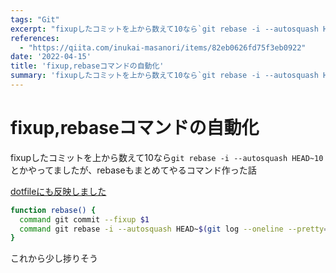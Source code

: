 ```yaml
---
tags: "Git"
excerpt: "fixupしたコミットを上から数えて10なら`git rebase -i --autosquash HEAD~10`とかやってましたが、rebaseもまとめてやるコマンド作った話"
references:
  - "https://qiita.com/inukai-masanori/items/82eb0626fd75f3eb0922"
date: '2022-04-15'
title: 'fixup,rebaseコマンドの自動化'
summary: 'fixupしたコミットを上から数えて10なら`git rebase -i --autosquash HEAD~10`とかやってましたが、rebaseもまとめてやるコマンド作った話。これから少し捗りそう'
---
```


# fixup,rebaseコマンドの自動化

fixupしたコミットを上から数えて10なら`git rebase -i --autosquash HEAD~10`とかやってましたが、rebaseもまとめてやるコマンド作った話

[dotfileにも反映しました](https://github.com/umihico/dotfiles/commit/e27a66dedef5ef18c4c2f884cc620b7ccd38d9c4#diff-b122e030b0d26beb6d1e8c64d5e30d9c9082d0c6809d52e03336f48a423edd70R31-R35)

```bash
function rebase() {
  command git commit --fixup $1
  command git rebase -i --autosquash HEAD~$(git log --oneline --pretty=format:"%h" | grep -n $1 | cut -d : -f 1)
}
```

これから少し捗りそう
